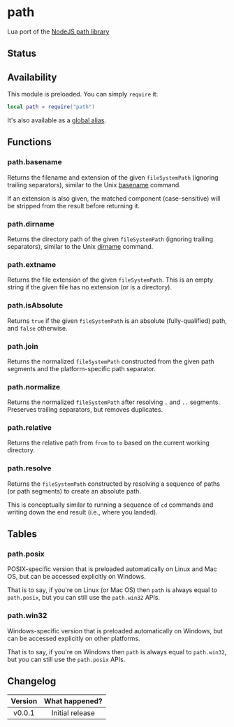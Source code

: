 # path

Lua port of the [NodeJS path library](https://nodejs.org/api/path.html)

## Status

<Stable/>

## Availability

This module is preloaded. You can simply `require` it:

```lua
local path = require("path")
```

It's also available as a [global alias](/docs/references/api/globals).

## Functions

### path.basename

Returns the filename and extension of the given `fileSystemPath` (ignoring trailing separators), similar to the Unix [basename](https://en.wikipedia.org/wiki/Basename) command.

If an extension is also given, the matched component (case-sensitive) will be stripped from the result before returning it.

<Function>
<Parameters>
<Parameter name="fileSystemPath" type="string"/>
<Parameter name="extensionToRemove" type="string" optional/>
</Parameters>
<Returns>
<Return name="basename" type="string"/>
</Returns>
</Function>

### path.dirname

Returns the directory path of the given `fileSystemPath` (ignoring trailing separators), similar to the Unix [dirname](https://en.wikipedia.org/wiki/Dirname) command.

<Function>
<Parameters>
<Parameter name="fileSystemPath" type="string"/>
</Parameters>
<Returns>
<Return name="dirname" type="string"/>
</Returns>
</Function>

### path.extname

Returns the file extension of the given `fileSystemPath`. This is an empty string if the given file has no extension (or is a directory).

<Function>
<Parameters>
<Parameter name="fileSystemPath" type="string"/>
</Parameters>
<Returns>
<Return name="extname" type="string"/>
</Returns>
</Function>

### path.isAbsolute

Returns `true` if the given `fileSystemPath` is an absolute (fully-qualified) path, and `false` otherwise.

<Function>
<Parameters>
<Parameter name="fileSystemPath" type="string"/>
</Parameters>
<Returns>
<Return name="isAbsolutePath" type="boolean"/>
</Returns>
</Function>

### path.join

Returns the normalized `fileSystemPath` constructed from the given path segments and the platform-specific path separator.

<Function>
<Parameters>
<Parameter varargs/>
</Parameters>
<Returns>
<Return name="normalizedFileSystemPath" type="string"/>
</Returns>
</Function>

### path.normalize

Returns the normalized `fileSystemPath` after resolving `.` and `..` segments. Preserves trailing separators, but removes duplicates.

<Function>
<Parameters>
<Parameter name="fileSystemPath" type="string"/>
</Parameters>
<Returns>
<Return name="normalizedFileSystemPath" type="string"/>
</Returns>
</Function>

### path.relative

Returns the relative path from `from` to `to` based on the current working directory.

<Function>
<Parameters>
<Parameter name="from" type="string"/>
<Parameter name="to" type="string"/>
</Parameters>
<Returns>
<Return name="relativeFileSystemPath" type="string"/>
</Returns>
</Function>

### path.resolve

Returns the `fileSystemPath` constructed by resolving a sequence of paths (or path segments) to create an absolute path.

This is conceptually similar to running a sequence of `cd` commands and writing down the end result (i.e., where you landed).

<Function>
<Parameters>
<Parameter varargs/>
</Parameters>
<Returns>
<Return name="absoluteResolvedFileSystemPath" type="string"/>
</Returns>
</Function>

## Tables

### path.posix

POSIX-specific version that is preloaded automatically on Linux and Mac OS, but can be accessed explicitly on Windows.

That is to say, if you're on Linux (or Mac OS) then `path` is always equal to `path.posix`, but you can still use the `path.win32` APIs.

### path.win32

Windows-specific version that is preloaded automatically on Windows, but can be accessed explicitly on other platforms.

That is to say, if you're on Windows then `path` is always equal to `path.win32`, but you can still use the `path.posix` APIs.

## Changelog

| Version | What happened?  |
| :-----: | :-------------: |
| v0.0.1  | Initial release |
